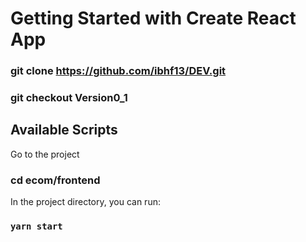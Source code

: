 # Getting Started with Create React App

### git clone https://github.com/ibhf13/DEV.git

### git checkout Version0_1

## Available Scripts

Go to the project

### cd ecom/frontend

In the project directory, you can run:

### `yarn start`
